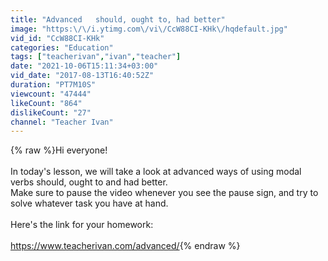 ```yaml
---
title: "Advanced   should, ought to, had better"
image: "https:\/\/i.ytimg.com\/vi\/CcW88CI-KHk\/hqdefault.jpg"
vid_id: "CcW88CI-KHk"
categories: "Education"
tags: ["teacherivan","ivan","teacher"]
date: "2021-10-06T15:11:34+03:00"
vid_date: "2017-08-13T16:40:52Z"
duration: "PT7M10S"
viewcount: "47444"
likeCount: "864"
dislikeCount: "27"
channel: "Teacher Ivan"
---
```

{% raw %}Hi everyone!<br /><br />In today's lesson, we will take a look at advanced ways of using modal verbs should, ought to and had better.<br />Make sure to pause the video whenever you see the pause sign, and try to solve whatever task you have at hand.<br /><br />Here's the  link for your homework:<br /><br /><a rel="nofollow" target="blank" href="https://www.teacherivan.com/advanced/">https://www.teacherivan.com/advanced/</a>{% endraw %}
